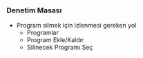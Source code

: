 ### Denetim Masası
- Program silmek için izlenmesi gereken yol 
    - Programlar
    - Program Ekle/Kaldır
    - Silinecek Programı Seç